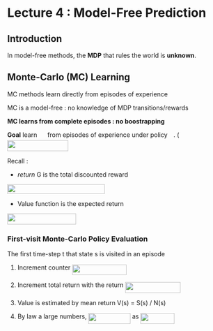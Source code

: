 # Lecture 4 : Model-Free Prediction

## Introduction

In model-free methods, the **MDP** that rules the world is **unknown**.

## Monte-Carlo (MC) Learning

MC methods learn directly from episodes of experience

MC is a model-free : no knowledge of MDP transitions/rewards

**MC learns from complete episodes : no boostrapping** 

**Goal** learn <img src="/Lecture4-Model-Free-Prediction/tex/143c6aa101ce0c82aab772be351df16b.svg?invert_in_darkmode&sanitize=true" align=middle width=16.06802669999999pt height=14.15524440000002pt/> from episodes of experience under policy <img src="/Lecture4-Model-Free-Prediction/tex/f30fdded685c83b0e7b446aa9c9aa120.svg?invert_in_darkmode&sanitize=true" align=middle width=9.96010619999999pt height=14.15524440000002pt/>. (<img src="/Lecture4-Model-Free-Prediction/tex/a6e378ee0764e0c9978f21a39aa95f05.svg?invert_in_darkmode&sanitize=true" align=middle width=139.93589939999998pt height=24.65753399999998pt/>


Recall :
* *return* G is the total discounted reward

<img src="/Lecture4-Model-Free-Prediction/tex/30b2dda7a53ee03bee023f238edaef4c.svg?invert_in_darkmode&sanitize=true" align=middle width=224.13701475000002pt height=22.465723500000017pt/>

* Value function is the expected return

<img src="/Lecture4-Model-Free-Prediction/tex/07b4a3e453e751dd3ca2da0e046f9627.svg?invert_in_darkmode&sanitize=true" align=middle width=158.25680804999996pt height=24.65753399999998pt/>

### First-visit Monte-Carlo Policy Evaluation

The first time-step t that state s is visited in an episode 

1. Increment counter <img src="/Lecture4-Model-Free-Prediction/tex/9f0ead62b7b6ce274dbf5e8df9da2ff5.svg?invert_in_darkmode&sanitize=true" align=middle width=124.8627633pt height=24.65753399999998pt/>

2. Increment total return with the return <img src="/Lecture4-Model-Free-Prediction/tex/a3a39fed9b506fff08f98d72d864dce7.svg?invert_in_darkmode&sanitize=true" align=middle width=126.5888184pt height=24.65753399999998pt/>

3. Value is estimated by mean return V(s) = S(s) / N(s)

4. By law a large numbers, <img src="/Lecture4-Model-Free-Prediction/tex/0a6101a67bf7271d9a99b2435ba64c8c.svg?invert_in_darkmode&sanitize=true" align=middle width=96.68439989999999pt height=24.65753399999998pt/> as <img src="/Lecture4-Model-Free-Prediction/tex/960c87d717b01929185ddfa2676820c2.svg?invert_in_darkmode&sanitize=true" align=middle width=77.49988454999999pt height=24.65753399999998pt/>








